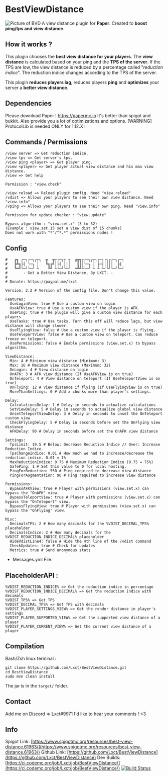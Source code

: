 # BestViewDistance
![Picture of BVD](https://www.spigotmc.org/attachments/2018-12-01_09-00-48-png.388902/)
A view distance plugin for **Paper**. Created to **boost ping/tps and view distance**.

## How it works ?
This plugin chooses the **best view distance for your players**.
The **view distance** is calculated based on your ping and the **TPS of the server**.
If the TPS are low, the view distance is reduced by a percentage called "*reduction indice*".
The reduction indice changes according to the TPS of the server.

This plugin **reduces players lag**, reduces players **ping** and **optimizes** your server a **better view distance**.

## Dependencies
Please download Paper !
https://papermc.io
It's better than spigot and bukkit.
Also provide you a lot of optimizations and options.
[WARNING] ProtocolLib is needed ONLY for 1.12.X !

## Commands / Permissions
```
/view server => Get reduction indice.
/view tps => Get server's tps.
/view ping <player> => Get player ping.
/view <player> => Get player actual view distance and his max view distance.
/view => Get help

Permission : "view.check"

/view reload => Reload plugin config. Need "view.reload"
/vdist => Allows your players to see their own view distance. Need "view.info"
/vping => Allows your players to see their own ping. Need "view.info"

Permission for update checker : "view.update"

Bypass algorithm : "view.set.x" (3 to 32)
(Example : view.set.15 set a view dist of 15 chunks)
Does not work with "*"/"*.*" permissions nodes !
```

## Config
```
#   ╔╗ ┌─┐┌─┐┌┬┐  ╦  ╦┬┌─┐┬ ┬  ╔╦╗┬┌─┐┌┬┐┌─┐┌┐┌┌─┐┌─┐
#   ╠╩╗├┤ └─┐ │   ╚╗╔╝│├┤ │││   ║║│└─┐ │ ├─┤││││  ├┤
#   ╚═╝└─┘└─┘ ┴    ╚╝ ┴└─┘└┴┘  ═╩╝┴└─┘ ┴ ┴ ┴┘└┘└─┘└─┘
#       - Get a Better View Distance, By LXCT. -
#
# Donate: https://paypal.me/lxct

Version: 2.2 # Version of the config file. Don't change this value.

Features:
  UseLoginView: true # Use a custom view on login
  UseAFKView: true # Use a custom view if the player is AFK.
  UsePing: true # The plugin will give a custom view distance for each players
  UseTasks: true # Use tasks. Turn this off will reduce lags, but view distance will change slower.
  UseFlyingView: false # Use a custom view if the player is flying.
  UseTeleportView: false # Use a custom view on teleport. Can reduce freeze on teleport.
  UsePermissions: false # Enable permissions (view.set.x) to bypass algorithm.

ViewDistance:
  Min: 4 # Minimum view distance (Minimum: 3)
  Max: 16 # Maximum view distance (Maximum: 32)
  OnLogin: 4 # View distance on login
  OnAFK: 3 # AFK view distance (If UseAFKView is on true)
  OnTeleport: 4 # View distance on teleport (If UseTeleportView is on true)
  OnFlying: 12 # View distance if flying (If UseFlyingView is on true)
  MoreThanSettings: 0 # Add x chunks more than player's settings.

Delay:
  CalculationsDelay: 1 # Delay in seconds to actualize calculations
  SetViewDelay: 5 # Delay in seconds to actualize global view distance
  UnsetTeleportViewDelay: 3 # Delay in seconds to unset the OnTeleport custom view
  CheckFlyingDelay: 5 # Delay in seconds before set the OnFlying view distance
  AFKDelay: 90 # Delay in seconds before set the OnAFK view distance

Settings:
  TpsLimit: 19.5 # Below: Decrease Reduction Indice // Over: Increase Reduction Indice.
  TpsChangeIndice: 0.01 # How much we had to increase/decrease the reduction indice. 0.01 = 1%
  MaxReductionIndice: 0.75 # Maximum Reduction Indice (0.75 = 75%)
  SafePing: 1 # Set this value to 0 for local hosting.
  PingForReduction: 550 # Ping required to decrease view distance
  PingForAugmentation: 90 # Ping required to increase view distance

Permissions:
  BypassAFKView: true # Player with permissions (view.set.x) can bypass the "OnAFK" view.
  BypassTeleportView: true # Player with permissions (view.set.x) can bypass the "OnTeleport" view.
  BypassFlyingView: true # Player with permissions (view.set.x) can bypass the "OnFlying" view.

Misc:
  DecimalsTPS: 2 # How many decimals for the %VDIST_DECIMAL_TPS% placeholder
  DecimalsIndice: 2 # How many decimals for the %VDIST_REDUCTION_INDICE_DECIMAL% placeholder
  HideVdistLine4: false # Hide the 4th line of the /vdist command
  CheckUpdates: true # Check for updates
  Metrics: true # Send anonymous stats
```

+ Messages.yml File.

## PlaceholderAPI :
```
%VDIST_REDUCTION_INDICE% => Get the reduction indice in percentage
%VDIST_REDUCTION_INDICE_DECIMAL% => Get the reduction indice with decimals
%VDIST_TPS% => Get TPS
%VDIST_DECIMAL_TPS% => Get TPS with decimals
%VDIST_PLAYER_SETTINGS_VIEW% => Get the render distance in player's settings
%VDIST_PLAYER_SUPPORTED_VIEW% => Get the supported view distance of a player
%VDIST_PLAYER_CURRENT_VIEW% => Get the current view distance of a player
```

## Compilation
Bash/Zsh linux terminal :

```
git clone https://github.com/Lxct/BestViewDistance.git
cd BestViewDistance
sudo mvn clean install
```
The jar is in the `target/` folder.

## Contact
Add me on Discord => Lxct#9971
I'd like to hear your comments ! <3


## Info
Spigot Link: [https://www.spigotmc.org/resources/best-view-distance.61963/](https://www.spigotmc.org/resources/best-view-distance.61963/)
Github Link: [https://github.com/Lxct/BestViewDistance](https://github.com/Lxct/BestViewDistance)
Dev Builds: [https://ci.codemc.org/job/Lxct/job/BestViewDistance/](https://ci.codemc.org/job/Lxct/job/BestViewDistance/)
[![Build Status](https://ci.codemc.org/job/Lxct/job/BestViewDistance/badge/icon)](https://ci.codemc.org/job/Kugge/job/BestViewDistance/)